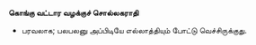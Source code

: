**கொங்கு வட்டார வழக்குச் சொல்லகராதி**
- பரவலாக; பலபலனு அப்பிடியே எல்லாத்தியும் போட்டு வெச்சிருக்குது.

